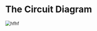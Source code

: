 # The Circuit Diagram
![hfhf](https://user-images.githubusercontent.com/112697142/200833965-ec4469b9-f925-4a29-ae99-5030e6e4158c.PNG)
